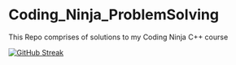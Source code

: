 # Coding_Ninja_ProblemSolving
This Repo comprises of solutions to my Coding Ninja C++ course



[![GitHub Streak](https://github-readme-streak-stats.herokuapp.com/?user=Indominous1)](https://git.io/streak-stats)
